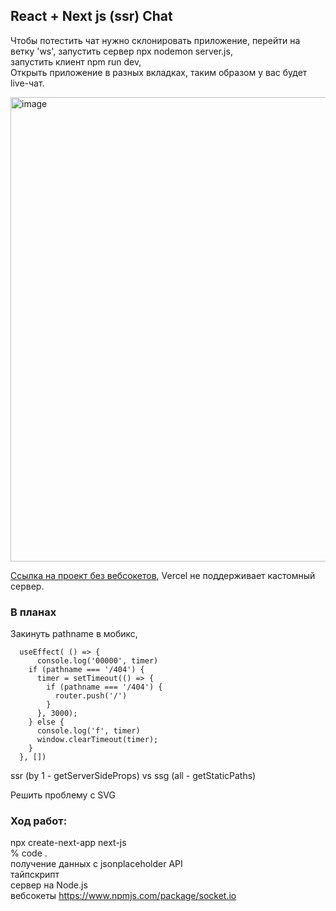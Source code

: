 ## React + Next js (ssr) Chat
  
Чтобы потестить чат нужно cклонировать приложение,
перейти на ветку 'ws',
запустить сервер npx nodemon server.js,  
запустить клиент npm run dev,  
Открыть приложение в разных вкладках, таким образом у вас будет live-чат.
  
<img width="743" alt="image" src="https://user-images.githubusercontent.com/63742797/210438729-9487dac8-b17d-4a6b-8f7d-ace42d079135.png">
  

[Ссылка на проект без вебсокетов](https://next-f8ailyqpn-revidovich.vercel.app), Vercel не поддерживает кастомный сервер.   

### В планах  
 
Закинуть pathname в мобикс,
```
  useEffect( () => {
      console.log('00000', timer)
    if (pathname === '/404') {
      timer = setTimeout(() => {
        if (pathname === '/404') {
          router.push('/')
        }
      }, 3000);
    } else {
      console.log('f', timer)
      window.clearTimeout(timer);
    }
  }, [])
```
  
ssr (by 1 - getServerSideProps) vs ssg (all - getStaticPaths)  
  
Решить проблему с SVG  
    
### Ход работ:  

npx create-next-app next-js  
% code .  
получение данных с jsonplaceholder API  
тайпскрипт  
сервер на Node.js  
вебсокеты https://www.npmjs.com/package/socket.io  

